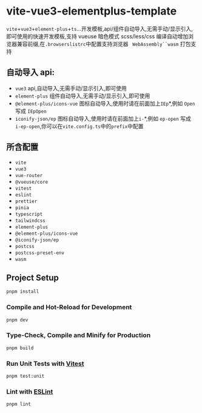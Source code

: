 # vite-vue3-elementplus-template

`vite`+`vue3`+`element-plus`+`ts`...开发模板,api/组件自动导入,无需手动/显示引入,即可使用的快速开发模板,支持 vueuse 暗色模式
scss/less/css 编译自动增加浏览器兼容前缀,在`.browserslistrc`中配置支持浏览器
` WebAssembly``wasm` 打包支持

## 自动导入 api:

- `vue3`
  api,自动导入,无需手动/显示引入,即可使用
- `element-plus`
  组件自动导入,无需手动/显示引入,即可使用
- `@element-plus/icons-vue`
  图标自动导入,使用时请在前面加上`IEp`\*,例如 `Open` 写成 `IEpOpen`
- `iconify-json/ep`
  图标自动导入,使用时请在前面加上`i-`\*,例如 `ep-open` 写成 `i-ep-open`,你可以在`vite.config.ts`中的`prefix`中配置

## 所含配置

- `vite`
- `vue3`
- `vue-router`
- `@vueuse/core`
- `vitest`
- `eslint`
- `prettier`
- `pinia`
- `typescript`
- `tailwindcss`
- `element-plus`
- `@element-plus/icons-vue`
- `@iconify-json/ep`
- `postcss`
- `postcss-preset-env`
- `wasm`

## Project Setup

```sh
pnpm install
```

### Compile and Hot-Reload for Development

```sh
pnpm dev
```

### Type-Check, Compile and Minify for Production

```sh
pnpm build
```

### Run Unit Tests with [Vitest](https://vitest.dev/)

```sh
pnpm test:unit
```

### Lint with [ESLint](https://eslint.org/)

```sh
pnpm lint
```
